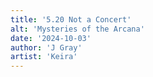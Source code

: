 ```yaml
---
title: '5.20 Not a Concert'
alt: 'Mysteries of the Arcana'
date: '2024-10-03'
author: 'J Gray'
artist: 'Keira'
---
```


